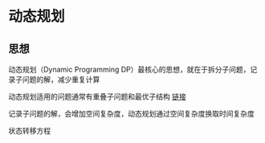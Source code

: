 # 动态规划

## 思想
动态规划（Dynamic Programming  DP）最核心的思想，就在于拆分子问题，记录子问题的解，减少重复计算

动态规划适用的问题通常有重叠子问题和最优子结构 [链接](https://juejin.cn/post/6951922898638471181)

记录子问题的解，会增加空间复杂度，动态规划通过空间复杂度换取时间复杂度

状态转移方程